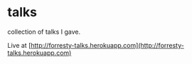 # talks

collection of talks I gave.

Live at [http://forresty-talks.herokuapp.com](http://forresty-talks.herokuapp.com)

